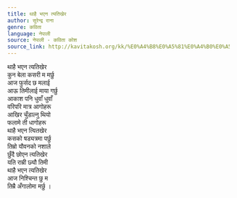 ```yaml
---
title: थाहै भएन त्यतिखेर
author: सुरेन्द्र राना
genre: कविता
language: नेपाली
source: नेपाली - कविता कोश
source_link: http://kavitakosh.org/kk/%E0%A4%B8%E0%A5%81%E0%A4%B0%E0%A5%87%E0%A4%A8%E0%A5%8D%E0%A4%A6%E0%A5%8D%E0%A4%B0_%E0%A4%B0%E0%A4%BE%E0%A4%A8%E0%A4%BE
---
```


थाहै भएन त्यतिखेर  
कुन बेला कसरी म मर्छु  
आज फुर्सद छ मलाई  
आऊ तिमीलाई माया गर्छु  
आकाश पनि धुवाँ धुवाँ  
वरिपरि मात्र आगोहरू  
आखिर चुँडाल्नु थियो  
फलामे ती धागोहरू  
थाहै भएन त्यितखेर  
कसको षड्यत्रमा पर्छु  
तिम्रो यौवनको नशाले  
छुँदै छोएन त्यतिखेर  
यति राम्री छ्यौ तिमी  
थाहै भएन त्यतिखेर  
आज निश्चिन्त छु म  
तिम्रै अँगालोमा मर्छु ।
